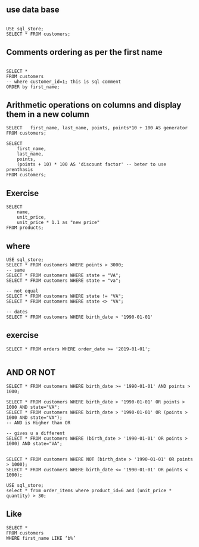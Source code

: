 ## use data base

```mysql

USE sql_store;
SELECT * FROM customers;

```



## Comments ordering as per the first name

```mysql

SELECT * 
FROM customers
-- where customer_id=1; this is sql comment
ORDER by first_name;
```

## Arithmetic operations on columns and display them in a new column

```mysql
SELECT   first_name, last_name, points, points*10 + 100 AS generator
FROM customers;

SELECT   
	first_name, 
    last_name, 
    points, 
    (points + 10) * 100 AS 'discount factor' -- beter to use prenthasis
FROM customers;

```

## Exercise

```mysql
SELECT 
	name,
    unit_price,
    unit_price * 1.1 as "new price"
FROM products;
```

## where

```mysql
USE sql_store;
SELECT * FROM customers WHERE points > 3000;
-- same
SELECT * FROM customers WHERE state = "VA";
SELECT * FROM customers WHERE state = "va";

-- not equal
SELECT * FROM customers WHERE state != "VA";
SELECT * FROM customers WHERE state <> "VA";

-- dates
SELECT * FROM customers WHERE birth_date > '1990-01-01'
```

## exercise

```mysql
SELECT * FROM orders WHERE order_date >= '2019-01-01';
		
```

## AND OR NOT

```mysql
SELECT * FROM customers WHERE birth_date >= '1990-01-01' AND points > 1000;

SELECT * FROM customers WHERE birth_date > '1990-01-01' OR points > 1000 AND state="VA";
SELECT * FROM customers WHERE birth_date > '1990-01-01' OR (points > 1000 AND state="VA");
-- AND is Higher than OR

-- gives u a different 
SELECT * FROM customers WHERE (birth_date > '1990-01-01' OR points > 1000) AND state="VA";


SELECT * FROM customers WHERE NOT (birth_date > '1990-01-01' OR points > 1000);
SELECT * FROM customers WHERE birth_date <= '1990-01-01' OR points < 1000);

USE sql_store;
select * from order_items where product_id=6 and (unit_price * quantity) > 30;
```

## Like

```mysql
SELECT *
FROM customers
WHERE first_name LIKE ‘b%’


```

